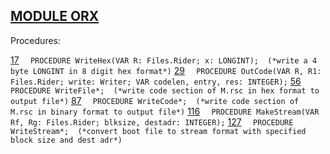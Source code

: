 
## [MODULE ORX](https://github.com/io-core/Build/blob/main/ORX.Mod)

Procedures:

[17](https://github.com/io-core/Build/blob/main/ORX.Mod#17) `  PROCEDURE WriteHex(VAR R: Files.Rider; x: LONGINT);  (*write a 4 byte LONGINT in 8 digit hex format*)`
[29](https://github.com/io-core/Build/blob/main/ORX.Mod#29) `  PROCEDURE OutCode(VAR R, R1: Files.Rider; write: Writer; VAR codelen, entry, res: INTEGER);`
[56](https://github.com/io-core/Build/blob/main/ORX.Mod#56) `  PROCEDURE WriteFile*;  (*write code section of M.rsc in hex format to output file*)`
[87](https://github.com/io-core/Build/blob/main/ORX.Mod#87) `  PROCEDURE WriteCode*;  (*write code section of M.rsc in binary format to output file*)`
[116](https://github.com/io-core/Build/blob/main/ORX.Mod#116) `  PROCEDURE MakeStream(VAR Rf, Rg: Files.Rider; blksize, destadr: INTEGER);`
[127](https://github.com/io-core/Build/blob/main/ORX.Mod#127) `  PROCEDURE WriteStream*;  (*convert boot file to stream format with specified block size and dest adr*)`
